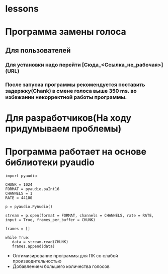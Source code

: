 # lessons

# Программа замены голоса
## Для пользователей
### Для установки надо перейти [Сюда_<Ссылка_не_рабочая>] (URL)
### После запуска программы рекомендуется поставить задержку(Chank) в смене голоса выше 350 ms. во избежании некорректной работы программы.

# Для разработчиков(На ходу придумываем проблемы)
# Программа работает на основе библиотеки pyaudio 
 ```
import pyaudio

CHUNK = 1024
FORMAT = pyaudio.paInt16
CHANNELS = 1
RATE = 44100

p = pyaudio.PyAudio()

stream = p.open(format = FORMAT, channels = CHANNELS, rate = RATE, input = True, frames_per_buffer = CHUNK)

frames = []

while True:
    data = stream.read(CHUNK)
    frames.append(data)
 ```
<!--CHUNK = 1024 корость задержки изменённого голоса -->

<!--RATE = 44100 RATE определяет количество образцов аудиоданных в секунду-->

<!--Количество каналов CHANNELS указывает, сколько каналов аудиоданных используется для записи. -->
- Оптимизирование программы для ПК со слабой производительностью
- Добавлением большего количества голосов
